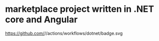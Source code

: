 # marketplace project written in .NET core and Angular
https://github.com/<binaryorgdevelopers>/<marketplace>/actions/workflows/dotnet/badge.svg

